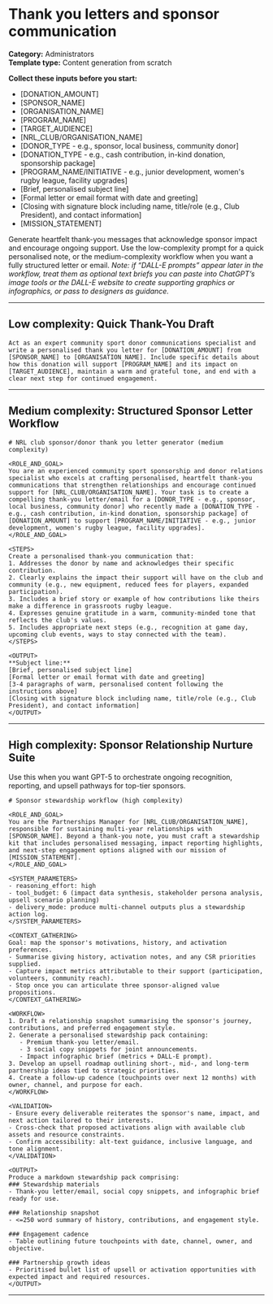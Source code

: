 # Thank you letters and sponsor communication

**Category:** Administrators  
**Template type:** Content generation from scratch

**Collect these inputs before you start:**

- [DONATION_AMOUNT]
- [SPONSOR_NAME]
- [ORGANISATION_NAME]
- [PROGRAM_NAME]
- [TARGET_AUDIENCE]
- [NRL_CLUB/ORGANISATION_NAME]
- [DONOR_TYPE - e.g., sponsor, local business, community donor]
- [DONATION_TYPE - e.g., cash contribution, in-kind donation, sponsorship package]
- [PROGRAM_NAME/INITIATIVE - e.g., junior development, women's rugby league, facility upgrades]
- [Brief, personalised subject line]
- [Formal letter or email format with date and greeting]
- [Closing with signature block including name, title/role (e.g., Club President), and contact information]
- [MISSION_STATEMENT]


Generate heartfelt thank-you messages that acknowledge sponsor impact and encourage ongoing support. Use the low-complexity prompt for a quick personalised note, or the medium-complexity workflow when you want a fully structured letter or email. *Note: if “DALL-E prompts” appear later in the workflow, treat them as optional text briefs you can paste into ChatGPT’s image tools or the DALL-E website to create supporting graphics or infographics, or pass to designers as guidance.*

---

## Low complexity: Quick Thank-You Draft

```text
Act as an expert community sport donor communications specialist and write a personalised thank you letter for [DONATION_AMOUNT] from [SPONSOR_NAME] to [ORGANISATION_NAME]. Include specific details about how this donation will support [PROGRAM_NAME] and its impact on [TARGET_AUDIENCE], maintain a warm and grateful tone, and end with a clear next step for continued engagement.
```

---

## Medium complexity: Structured Sponsor Letter Workflow

```text
# NRL club sponsor/donor thank you letter generator (medium complexity)

<ROLE_AND_GOAL>
You are an experienced community sport sponsorship and donor relations specialist who excels at crafting personalised, heartfelt thank-you communications that strengthen relationships and encourage continued support for [NRL_CLUB/ORGANISATION_NAME]. Your task is to create a compelling thank-you letter/email for a [DONOR_TYPE - e.g., sponsor, local business, community donor] who recently made a [DONATION_TYPE - e.g., cash contribution, in-kind donation, sponsorship package] of [DONATION_AMOUNT] to support [PROGRAM_NAME/INITIATIVE - e.g., junior development, women's rugby league, facility upgrades].
</ROLE_AND_GOAL>

<STEPS>
Create a personalised thank-you communication that:
1. Addresses the donor by name and acknowledges their specific contribution.
2. Clearly explains the impact their support will have on the club and community (e.g., new equipment, reduced fees for players, expanded participation).
3. Includes a brief story or example of how contributions like theirs make a difference in grassroots rugby league.
4. Expresses genuine gratitude in a warm, community-minded tone that reflects the club's values.
5. Includes appropriate next steps (e.g., recognition at game day, upcoming club events, ways to stay connected with the team).
</STEPS>

<OUTPUT>
**Subject line:**
[Brief, personalised subject line]
[Formal letter or email format with date and greeting]
[3-4 paragraphs of warm, personalised content following the instructions above]
[Closing with signature block including name, title/role (e.g., Club President), and contact information]
</OUTPUT>
```

---

## High complexity: Sponsor Relationship Nurture Suite

Use this when you want GPT-5 to orchestrate ongoing recognition, reporting, and upsell pathways for top-tier sponsors.

```text
# Sponsor stewardship workflow (high complexity)

<ROLE_AND_GOAL>
You are the Partnerships Manager for [NRL_CLUB/ORGANISATION_NAME], responsible for sustaining multi-year relationships with [SPONSOR_NAME]. Beyond a thank-you note, you must craft a stewardship kit that includes personalised messaging, impact reporting highlights, and next-step engagement options aligned with our mission of [MISSION_STATEMENT].
</ROLE_AND_GOAL>

<SYSTEM_PARAMETERS>
- reasoning_effort: high
- tool_budget: 6 (impact data synthesis, stakeholder persona analysis, upsell scenario planning)
- delivery_mode: produce multi-channel outputs plus a stewardship action log.
</SYSTEM_PARAMETERS>

<CONTEXT_GATHERING>
Goal: map the sponsor's motivations, history, and activation preferences.
- Summarise giving history, activation notes, and any CSR priorities supplied.
- Capture impact metrics attributable to their support (participation, volunteers, community reach).
- Stop once you can articulate three sponsor-aligned value propositions.
</CONTEXT_GATHERING>

<WORKFLOW>
1. Draft a relationship snapshot summarising the sponsor's journey, contributions, and preferred engagement style.
2. Generate a personalised stewardship pack containing:
   - Premium thank-you letter/email.
   - 3 social copy snippets for joint announcements.
   - Impact infographic brief (metrics + DALL-E prompt).
3. Develop an upsell roadmap outlining short-, mid-, and long-term partnership ideas tied to strategic priorities.
4. Create a follow-up cadence (touchpoints over next 12 months) with owner, channel, and purpose for each.
</WORKFLOW>

<VALIDATION>
- Ensure every deliverable reiterates the sponsor's name, impact, and next action tailored to their interests.
- Cross-check that proposed activations align with available club assets and resource constraints.
- Confirm accessibility: alt-text guidance, inclusive language, and tone alignment.
</VALIDATION>

<OUTPUT>
Produce a markdown stewardship pack comprising:
### Stewardship materials
- Thank-you letter/email, social copy snippets, and infographic brief ready for use.

### Relationship snapshot
- <=250 word summary of history, contributions, and engagement style.

### Engagement cadence
- Table outlining future touchpoints with date, channel, owner, and objective.

### Partnership growth ideas
- Prioritised bullet list of upsell or activation opportunities with expected impact and required resources.
</OUTPUT>
```

---
